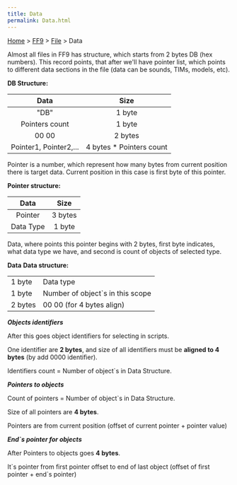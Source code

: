 ```yaml
---
title: Data
permalink: Data.html
---
```


[Home](../../Main%20Page.md) > [FF9](../../FF9.md) > [File](../File.md) > Data

Almost all files in FF9 has structure, which starts from 2 bytes DB (hex
numbers). This record points, that after we'll have pointer list, which
points to different data sections in the file (data can be sounds, TIMs,
models, etc).

**DB Structure:**

|          Data          |           Size            |
|:----------------------:|:-------------------------:|
|          "DB"          |          1 byte           |
|     Pointers count     |          1 byte           |
|         00 00          |          2 bytes          |
| Pointer1, Pointer2,... | 4 bytes \* Pointers count |

Pointer is a number, which represent how many bytes from current
position there is target data. Current position in this case is first
byte of this pointer.

**Pointer structure:**

|   Data    |  Size   |
|:---------:|:-------:|
|  Pointer  | 3 bytes |
| Data Type | 1 byte  |

Data, where points this pointer begins with 2 bytes, first byte
indicates, what data type we have, and second is count of objects of
selected type.

**Data** **Data structure:**

|         |                                   |
|---------|-----------------------------------|
| 1 byte  | Data type                         |
| 1 byte  | Number of object\`s in this scope |
| 2 bytes | 00 00 (for 4 bytes align)         |

***Objects identifiers***

After this goes object identifiers for selecting in scripts.

One identifier are **2 bytes**, and size of all identifiers must be
**aligned to 4 bytes** (by add 0000 identifier).

Identifiers count = Number of object\`s in Data Structure.

***Pointers to objects***

Count of pointers = Number of object\`s in Data Structure.

Size of all pointers are **4 bytes**.

Pointers are from current position (offset of current pointer + pointer
value)

***End\`s pointer for objects***

After Pointers to objects goes **4 bytes**.

It\`s pointer from first pointer offset to end of last object (offset of
first pointer + end\`s pointer)
